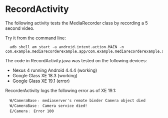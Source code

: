 RecordActivity
==============

The following activity tests the MediaRecorder class by recording a 5 second video.

Try it from the command line:

      adb shell am start -a android.intent.action.MAIN -n             com.example.mediarecorderexample.app/com.example.mediarecorderexample.app.RecordActivity
      
The code in RecordActivity.java was tested on the following devices:

- Nexus 4 running Android 4.4.4 (working)
- Google Glass XE 18.3          (working)
- Google Glass XE 19.1          (error)

RecorderActivity logs the following error as of XE 19.1:

      W/CameraBase﹕ mediaserver's remote binder Camera object died
      W/CameraBase﹕ Camera service died!
      E/Camera﹕ Error 100

